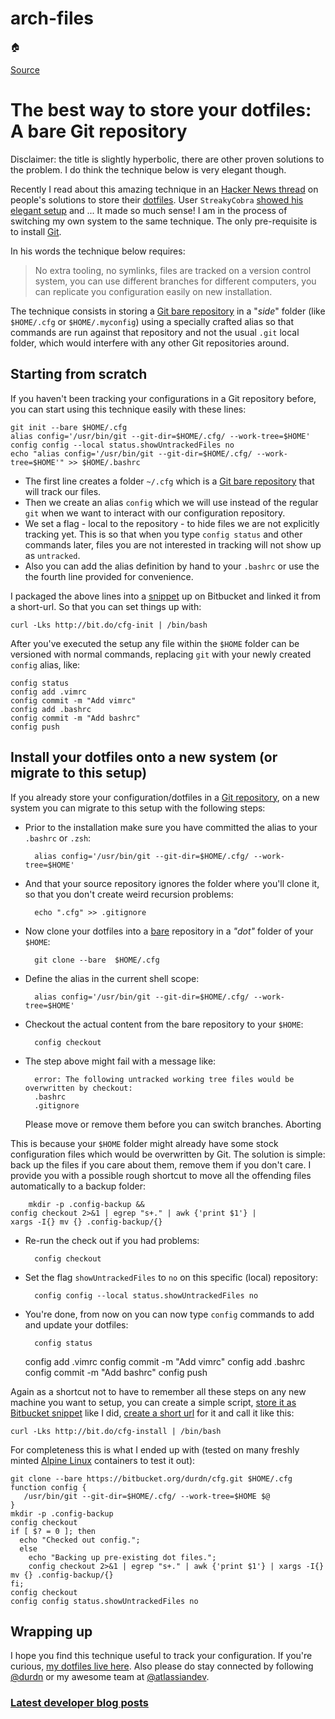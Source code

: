# arch-files
🏠


[Source](https://developer.atlassian.com/blog/2016/02/best-way-to-store-dotfiles-git-bare-repo/ "Permalink to The best way to store your dotfiles: A bare Git repository")

# The best way to store your dotfiles: A bare Git repository

Disclaimer: the title is slightly hyperbolic, there are other proven solutions to the problem. I do think the technique below is very elegant though.

Recently I read about this amazing technique in an [Hacker News thread][1] on people's solutions to store their [dotfiles][2]. User `StreakyCobra` [showed his elegant setup][3] and ... It made so much sense! I am in the process of switching my own system to the same technique. The only pre-requisite is to install [Git][4]. 

In his words the technique below requires:

> No extra tooling, no symlinks, files are tracked on a version control system, you can use different branches for different computers, you can replicate you configuration easily on new installation.

The technique consists in storing a [Git bare repository][5] in a "_side_" folder (like `$HOME/.cfg` or `$HOME/.myconfig`) using a specially crafted alias so that commands are run against that repository and not the usual `.git` local folder, which would interfere with any other Git repositories around.

## Starting from scratch

If you haven't been tracking your configurations in a Git repository before, you can start using this technique easily with these lines:
    
    
    git init --bare $HOME/.cfg
    alias config='/usr/bin/git --git-dir=$HOME/.cfg/ --work-tree=$HOME'
    config config --local status.showUntrackedFiles no
    echo "alias config='/usr/bin/git --git-dir=$HOME/.cfg/ --work-tree=$HOME'" >> $HOME/.bashrc

* The first line creates a folder `~/.cfg` which is a [Git bare repository][5] that will track our files.
* Then we create an alias `config` which we will use instead of the regular `git` when we want to interact with our configuration repository.
* We set a flag - local to the repository - to hide files we are not explicitly tracking yet. This is so that when you type `config status` and other commands later, files you are not interested in tracking will not show up as `untracked`.
* Also you can add the alias definition by hand to your `.bashrc` or use the the fourth line provided for convenience.

I packaged the above lines into a [snippet][6] up on Bitbucket and linked it from a short-url. So that you can set things up with:
    
    
    curl -Lks http://bit.do/cfg-init | /bin/bash

After you've executed the setup any file within the `$HOME` folder can be versioned with normal commands, replacing `git` with your newly created `config` alias, like:
    
    
    config status
    config add .vimrc
    config commit -m "Add vimrc"
    config add .bashrc
    config commit -m "Add bashrc"
    config push

## Install your dotfiles onto a new system (or migrate to this setup)

If you already store your configuration/dotfiles in a [Git repository][4], on a new system you can migrate to this setup with the following steps:

* Prior to the installation make sure you have committed the alias to your `.bashrc` or `.zsh`:
    
        alias config='/usr/bin/git --git-dir=$HOME/.cfg/ --work-tree=$HOME'

* And that your source repository ignores the folder where you'll clone it, so that you don't create weird recursion problems:
    
        echo ".cfg" >> .gitignore

* Now clone your dotfiles into a [bare][5] repository in a _"dot"_ folder of your `$HOME`:
    
        git clone --bare  $HOME/.cfg

* Define the alias in the current shell scope:
    
        alias config='/usr/bin/git --git-dir=$HOME/.cfg/ --work-tree=$HOME'

* Checkout the actual content from the bare repository to your `$HOME`:
    
        config checkout

* The step above might fail with a message like:
    
        error: The following untracked working tree files would be overwritten by checkout:
        .bashrc
        .gitignore
    Please move or remove them before you can switch branches.
    Aborting

This is because your `$HOME` folder might already have some stock configuration files which would be overwritten by Git. The solution is simple: back up the files if you care about them, remove them if you don't care. I provide you with a possible rough shortcut to move all the offending files automatically to a backup folder:
    
        mkdir -p .config-backup && 
    config checkout 2>&1 | egrep "s+." | awk {'print $1'} | 
    xargs -I{} mv {} .config-backup/{}

* Re-run the check out if you had problems:
    
        config checkout

* Set the flag `showUntrackedFiles` to `no` on this specific (local) repository:
    
        config config --local status.showUntrackedFiles no

* You're done, from now on you can now type `config` commands to add and update your dotfiles:
    
        config status
    config add .vimrc
    config commit -m "Add vimrc"
    config add .bashrc
    config commit -m "Add bashrc"
    config push

Again as a shortcut not to have to remember all these steps on any new machine you want to setup, you can create a simple script, [store it as Bitbucket snippet][7] like I did, [create a short url][8] for it and call it like this:
    
    
    curl -Lks http://bit.do/cfg-install | /bin/bash

For completeness this is what I ended up with (tested on many freshly minted [Alpine Linux][9] containers to test it out):
    
    
    git clone --bare https://bitbucket.org/durdn/cfg.git $HOME/.cfg
    function config {
       /usr/bin/git --git-dir=$HOME/.cfg/ --work-tree=$HOME $@
    }
    mkdir -p .config-backup
    config checkout
    if [ $? = 0 ]; then
      echo "Checked out config.";
      else
        echo "Backing up pre-existing dot files.";
        config checkout 2>&1 | egrep "s+." | awk {'print $1'} | xargs -I{} mv {} .config-backup/{}
    fi;
    config checkout
    config config status.showUntrackedFiles no

## Wrapping up

I hope you find this technique useful to track your configuration. If you're curious, [my dotfiles live here][10]. Also please do stay connected by following [@durdn][11] or my awesome team at [@atlassiandev][12].

### [Latest developer blog posts][13]

[1]: https://news.ycombinator.com/item?id=11070797
[2]: https://en.wikipedia.org/wiki/Dot-file
[3]: https://news.ycombinator.com/item?id=11071754
[4]: https://www.atlassian.com/git/
[5]: http://www.saintsjd.com/2011/01/what-is-a-bare-git-repository/
[6]: https://bitbucket.org/snippets/nicolapaolucci/ergX9
[7]: https://bitbucket.org/snippets/nicolapaolucci/7rE9K
[8]: http://bit.do
[9]: http://www.alpinelinux.org/
[10]: https://bitbucket.org/durdn/cfg.git
[11]: https://www.twitter.com/durdn
[12]: https://www.twitter.com/atlassiandev
[13]: https://developer.atlassian.com/blog

  

